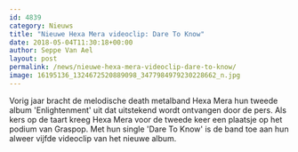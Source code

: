 ```yaml
---
id: 4839
category: Nieuws
title: "Nieuwe Hexa Mera videoclip: Dare To Know"
date: 2018-05-04T11:30:18+00:00
author: Seppe Van Ael
layout: post
permalink: /news/nieuwe-hexa-mera-videoclip-dare-to-know/
image: 16195136_1324672520889098_3477984979230228662_n.jpg
---
```

Vorig jaar bracht de melodische death metalband Hexa Mera hun tweede album 'Enlightenment' uit dat uitstekend wordt ontvangen door de pers. Als kers op de taart kreeg Hexa Mera voor de tweede keer een plaatsje op het podium van Graspop. Met hun single 'Dare To Know' is de band toe aan hun alweer vijfde videoclip van het nieuwe album.
